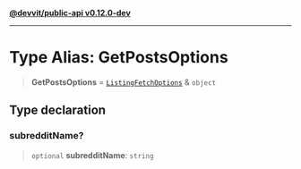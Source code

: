 [**@devvit/public-api v0.12.0-dev**](../../README.md)

---

# Type Alias: GetPostsOptions

> **GetPostsOptions** = [`ListingFetchOptions`](ListingFetchOptions.md) & `object`

## Type declaration

### subredditName?

> `optional` **subredditName**: `string`
